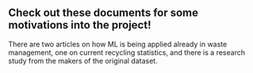 ## Check out these documents for some motivations into the project!

There are two articles on how ML is being applied already in waste management, one on current recycling statistics, and there is a research study from the makers of the original dataset.
